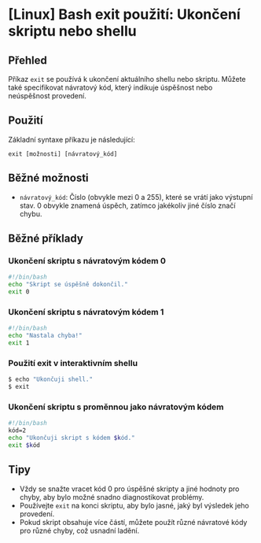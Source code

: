 # [Linux] Bash exit použití: Ukončení skriptu nebo shellu

## Přehled
Příkaz `exit` se používá k ukončení aktuálního shellu nebo skriptu. Můžete také specifikovat návratový kód, který indikuje úspěšnost nebo neúspěšnost provedení.

## Použití
Základní syntaxe příkazu je následující:

```
exit [možnosti] [návratový_kód]
```

## Běžné možnosti
- `návratový_kód`: Číslo (obvykle mezi 0 a 255), které se vrátí jako výstupní stav. 0 obvykle znamená úspěch, zatímco jakékoliv jiné číslo značí chybu.

## Běžné příklady

### Ukončení skriptu s návratovým kódem 0
```bash
#!/bin/bash
echo "Skript se úspěšně dokončil."
exit 0
```

### Ukončení skriptu s návratovým kódem 1
```bash
#!/bin/bash
echo "Nastala chyba!"
exit 1
```

### Použití exit v interaktivním shellu
```bash
$ echo "Ukončuji shell."
$ exit
```

### Ukončení skriptu s proměnnou jako návratovým kódem
```bash
#!/bin/bash
kód=2
echo "Ukončuji skript s kódem $kód."
exit $kód
```

## Tipy
- Vždy se snažte vracet kód 0 pro úspěšné skripty a jiné hodnoty pro chyby, aby bylo možné snadno diagnostikovat problémy.
- Používejte `exit` na konci skriptu, aby bylo jasné, jaký byl výsledek jeho provedení.
- Pokud skript obsahuje více částí, můžete použít různé návratové kódy pro různé chyby, což usnadní ladění.